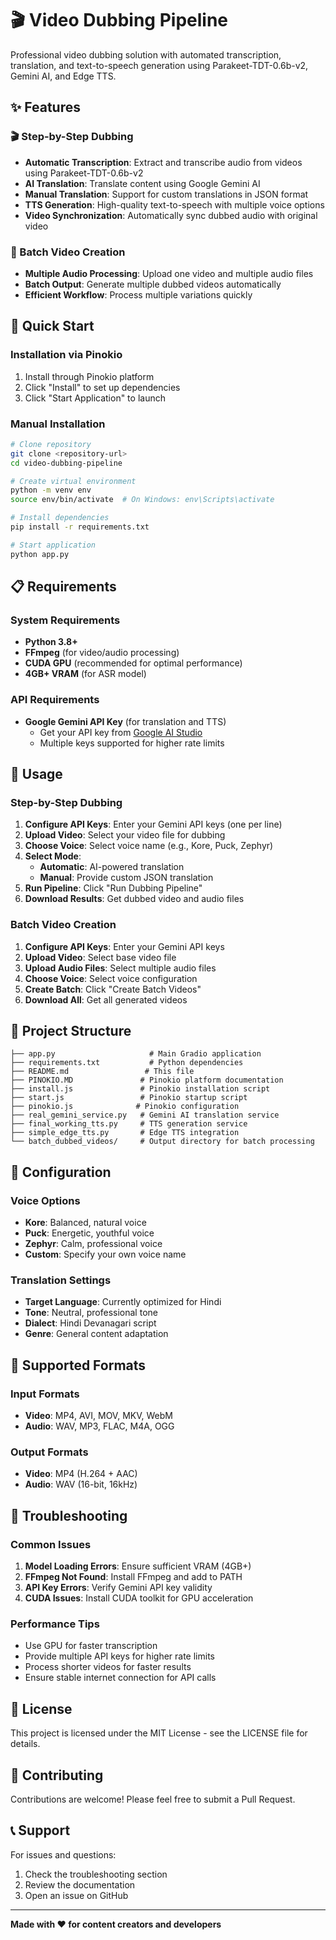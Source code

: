 # 🎬 Video Dubbing Pipeline

Professional video dubbing solution with automated transcription, translation, and text-to-speech generation using Parakeet-TDT-0.6b-v2, Gemini AI, and Edge TTS.

## ✨ Features

### 🎬 Step-by-Step Dubbing
- **Automatic Transcription**: Extract and transcribe audio from videos using Parakeet-TDT-0.6b-v2
- **AI Translation**: Translate content using Google Gemini AI
- **Manual Translation**: Support for custom translations in JSON format
- **TTS Generation**: High-quality text-to-speech with multiple voice options
- **Video Synchronization**: Automatically sync dubbed audio with original video

### 🎵 Batch Video Creation
- **Multiple Audio Processing**: Upload one video and multiple audio files
- **Batch Output**: Generate multiple dubbed videos automatically
- **Efficient Workflow**: Process multiple variations quickly

## 🚀 Quick Start

### Installation via Pinokio
1. Install through Pinokio platform
2. Click "Install" to set up dependencies
3. Click "Start Application" to launch

### Manual Installation
```bash
# Clone repository
git clone <repository-url>
cd video-dubbing-pipeline

# Create virtual environment
python -m venv env
source env/bin/activate  # On Windows: env\Scripts\activate

# Install dependencies
pip install -r requirements.txt

# Start application
python app.py
```

## 📋 Requirements

### System Requirements
- **Python 3.8+**
- **FFmpeg** (for video/audio processing)
- **CUDA GPU** (recommended for optimal performance)
- **4GB+ VRAM** (for ASR model)

### API Requirements
- **Google Gemini API Key** (for translation and TTS)
  - Get your API key from [Google AI Studio](https://makersuite.google.com/app/apikey)
  - Multiple keys supported for higher rate limits

## 🎯 Usage

### Step-by-Step Dubbing
1. **Configure API Keys**: Enter your Gemini API keys (one per line)
2. **Upload Video**: Select your video file for dubbing
3. **Choose Voice**: Select voice name (e.g., Kore, Puck, Zephyr)
4. **Select Mode**: 
   - **Automatic**: AI-powered translation
   - **Manual**: Provide custom JSON translation
5. **Run Pipeline**: Click "Run Dubbing Pipeline"
6. **Download Results**: Get dubbed video and audio files

### Batch Video Creation
1. **Configure API Keys**: Enter your Gemini API keys
2. **Upload Video**: Select base video file
3. **Upload Audio Files**: Select multiple audio files
4. **Choose Voice**: Select voice configuration
5. **Create Batch**: Click "Create Batch Videos"
6. **Download All**: Get all generated videos

## 📁 Project Structure

```
├── app.py                     # Main Gradio application
├── requirements.txt           # Python dependencies
├── README.md                 # This file
├── PINOKIO.MD               # Pinokio platform documentation
├── install.js               # Pinokio installation script
├── start.js                 # Pinokio startup script
├── pinokio.js              # Pinokio configuration
├── real_gemini_service.py   # Gemini AI translation service
├── final_working_tts.py     # TTS generation service
├── simple_edge_tts.py       # Edge TTS integration
└── batch_dubbed_videos/     # Output directory for batch processing
```

## 🔧 Configuration

### Voice Options
- **Kore**: Balanced, natural voice
- **Puck**: Energetic, youthful voice  
- **Zephyr**: Calm, professional voice
- **Custom**: Specify your own voice name

### Translation Settings
- **Target Language**: Currently optimized for Hindi
- **Tone**: Neutral, professional tone
- **Dialect**: Hindi Devanagari script
- **Genre**: General content adaptation

## 🎵 Supported Formats

### Input Formats
- **Video**: MP4, AVI, MOV, MKV, WebM
- **Audio**: WAV, MP3, FLAC, M4A, OGG

### Output Formats
- **Video**: MP4 (H.264 + AAC)
- **Audio**: WAV (16-bit, 16kHz)

## 🚨 Troubleshooting

### Common Issues
1. **Model Loading Errors**: Ensure sufficient VRAM (4GB+)
2. **FFmpeg Not Found**: Install FFmpeg and add to PATH
3. **API Key Errors**: Verify Gemini API key validity
4. **CUDA Issues**: Install CUDA toolkit for GPU acceleration

### Performance Tips
- Use GPU for faster transcription
- Provide multiple API keys for higher rate limits
- Process shorter videos for faster results
- Ensure stable internet connection for API calls

## 📝 License

This project is licensed under the MIT License - see the LICENSE file for details.

## 🤝 Contributing

Contributions are welcome! Please feel free to submit a Pull Request.

## 📞 Support

For issues and questions:
1. Check the troubleshooting section
2. Review the documentation
3. Open an issue on GitHub

---

**Made with ❤️ for content creators and developers**